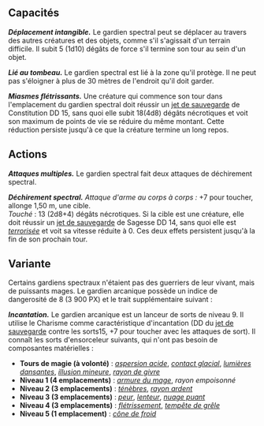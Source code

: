 ## Capacités
**_Déplacement intangible._** Le gardien spectral peut se déplacer au travers des autres créatures et des objets, comme s'il s'agissait d'un terrain difficile. Il subit 5 (1d10) dégâts de force s'il termine son tour au sein d'un objet.

**_Lié au tombeau._** Le gardien spectral est lié à la zone qu'il protège. Il ne peut pas s'éloigner à plus de 30 mètres de l'endroit qu'il doit garder.

**_Miasmes flétrissants._** Une créature qui commence son tour dans l'emplacement du gardien spectral doit réussir un [jet de sauvegarde](/utiliser-les-caracteristiques/#jets-de-sauvegarde) de Constitution DD 15, sans quoi elle subit 18(4d8) dégâts nécrotiques et voit son maximum de points de vie se réduire du même montant. Cette réduction persiste jusqu'à ce que la créature termine un long repos.

## Actions
**_Attaques multiples._** Le gardien spectral fait deux attaques de déchirement spectral.

**_Déchirement spectral._** _Attaque d'arme au corps à corps :_ +7 pour toucher, allonge 1,50 m, une cible.  
_Touché_ : 13 (2d8+4) dégâts nécrotiques. Si la cible est une créature, elle doit réussir un [jet de sauvegarde](/utiliser-les-caracteristiques/#jets-de-sauvegarde) de Sagesse DD 14, sans quoi elle est [_terrorisée_](/gerer-la-sante-du-personnage/#terrorise) et voit sa vitesse réduite à 0. Ces deux effets persistent jusqu'à la fin de son prochain tour.

## Variante
Certains gardiens spectraux n'étaient pas des guerriers de leur vivant, mais de puissants mages. Le gardien arcanique possède un indice de dangerosité de 8 (3 900 PX) et le trait supplémentaire suivant :

**_Incantation._** Le gardien arcanique est un lanceur de sorts de niveau 9. Il utilise le Charisme comme caractéristique d'incantation (DD du [jet de sauvegarde](/utiliser-les-caracteristiques/#jets-de-sauvegarde) contre les sorts15, +7 pour toucher avec les attaques de sort). Il connaît les sorts d'ensorceleur suivants, qui n'ont pas besoin de composantes matérielles :
* **Tours de magie (à volonté)** : [_aspersion acide_](/grimoire/aspersion-acide/), [_contact glacial_](/grimoire/contact-glacial/), [_lumières dansantes_](/grimoire/lumieres-dansantes/), [_illusion mineure_](/grimoire/illusion-mineure/), [_rayon de givre_](/grimoire/rayon-de-givre/)
* **Niveau 1 (4 emplacements)** : [_armure du mage_](/grimoire/armure-du-mage/), _rayon empoisonné_
* **Niveau 2 (3 emplacements)** : [_ténèbres_](/grimoire/tenebres/), [_rayon ardent_](/grimoire/rayon-ardent/)
* **Niveau 3 (3 emplacements)** : [_peur_](/grimoire/peur/), [_lenteur_](/grimoire/lenteur/), [_nuage puant_](/grimoire/nuage-puant/)
* **Niveau 4 (3 emplacements)** : [_flétrissement_](/grimoire/fletrissement/), [_tempête de grêle_](/grimoire/tempete-de-grele/)
* **Niveau 5 (1 emplacement)** : [_cône de froid_](/grimoire/cone-de-froid/)
